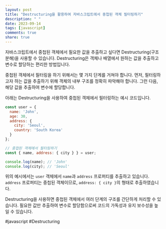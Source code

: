 ```yaml
---
layout: post
title: "Destructuring을 활용하여 자바스크립트에서 중첩된 객체 필터링하기"
description: " "
date: 2023-09-14
tags: [javascript]
comments: true
share: true
---
```


자바스크립트에서 중첩된 객체에서 필요한 값을 추출하고 싶다면 Destructuring(구조 분해)을 사용할 수 있습니다. Destructuring은 객체나 배열에서 원하는 값을 추출하고 변수로 할당하는 편리한 방법입니다. 

중첩된 객체에서 필터링을 하기 위해서는 몇 가지 단계를 거쳐야 합니다. 먼저, 필터링하고자 하는 값을 추출하기 위해 객체의 내부 구조를 정확히 파악해야 합니다. 그런 다음, 해당 값을 추출하여 변수에 할당합니다. 

아래는 Destructuring을 사용하여 중첩된 객체에서 필터링하는 예시 코드입니다. 

```javascript
const user = {
  name: 'John',
  age: 30,
  address: {
    city: 'Seoul',
    country: 'South Korea'
  }
};

// 중첩된 객체에서 필터링하기
const { name, address: { city } } = user;

console.log(name); // 'John'
console.log(city); // 'Seoul'
```

위의 예시에서는 `user` 객체에서 `name`과 `address` 프로퍼티를 추출하고 있습니다. `address` 프로퍼티는 중첩된 객체이므로, `address: { city }`의 형태로 추출하였습니다. 

Destructuring을 사용하면 중첩된 객체에서 여러 단계의 구조를 간단하게 처리할 수 있습니다. 필요한 값만 추출하여 변수로 할당함으로써 코드의 가독성과 유지 보수성을 높일 수 있습니다.

#javascript #Destructuring